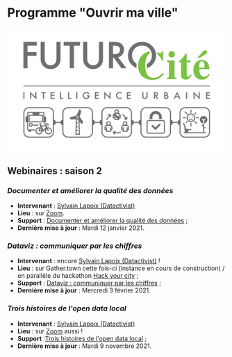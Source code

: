# Programme "Ouvrir ma ville"

![](./img/futurocite_logo_small.jpg)


## Webinaires : saison 2

### *Documenter et améliorer la qualité des données*<br>
* **Intervenant** : [Sylvain Lapoix (Datactivist)](http://twitter.com/sylvainlapoix)
* **Lieu** : sur [Zoom](https://zoom.us/j/99688455700).
* **Support** : [Documenter et améliorer la qualité des données](https://datactivist.coop/futurocite_ouvrir-ma-ville/qualite_donnees) ;
* **Dernière mise à jour** : Mardi 12 janvier 2021.

### *Dataviz : communiquer par les chiffres*<br>
* **Intervenant** : encore [Sylvain Lapoix (Datactivist)](http://twitter.com/sylvainlapoix) !
* **Lieu** : sur Gather.town cette fois-ci (instance en cours de construction) / en parallèle du hackathon [Hack your city](http://www.futurocite.be/hack-your-city/) ;
* **Support** : [Dataviz : communiquer par les chiffres](https://datactivist.coop/futurocite_ouvrir-ma-ville/dataviz) ;
* **Dernière mise à jour** : Mercredi 3 février 2021.

### *Trois histoires de l'open data local*<br>
* **Intervenant** : [Sylvain Lapoix (Datactivist)](http://twitter.com/sylvainlapoix)
* **Lieu** : sur [Zoom](https://zoom.us/j/98930345295) aussi !
* **Support** :[Trois histoires de l'open data local](https://datactivist.coop/futurocite_ouvrir-ma-ville/trois_histoires_opendatalocal) ;
* **Dernière mise à jour** : Mardi 9 novembre 2021.
